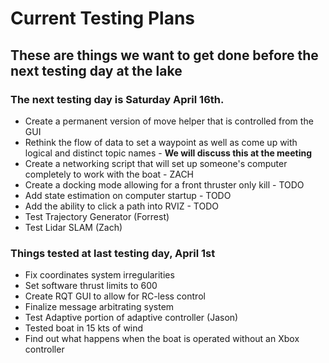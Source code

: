 # **Current Testing Plans**

## These are things we want to get done before the next testing day at the lake
### The next testing day is Saturday April 16th. 
* Create a permanent version of move helper that is controlled from the GUI
* Rethink the flow of data to set a waypoint as well as come up with logical and distinct topic names - **We will discuss this at the meeting**
* Create a networking script that will set up someone's computer completely to work with the boat - ZACH
* Create a docking mode allowing for a front thruster only kill - TODO
* Add state estimation on computer startup - TODO
* Add the ability to click a path into RVIZ - TODO
* Test Trajectory Generator (Forrest)
* Test Lidar SLAM (Zach)

### Things tested at last testing day, April 1st
* Fix coordinates system irregularities
* Set software thrust limits to 600
* Create RQT GUI to allow for RC-less control
* Finalize message arbitrating system
* Test Adaptive portion of adaptive controller (Jason)
* Tested boat in 15 kts of wind
* Find out what happens when the boat is operated without an Xbox controller